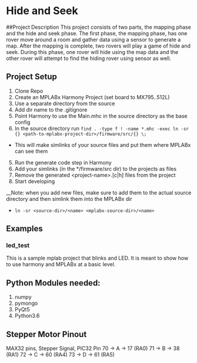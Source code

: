 # Hide and Seek

##Project Description
This project consists of two parts, the mapping phase and the hide and seek phase. The first phase, the mapping phase, has one rover move around a room and gather data using a sensor to generate a map. After the mapping is complete, two rovers will play a game of hide and seek. During this phase, one rover will hide using the map data and the other rover will attempt to find the hiding rover using sensor as well. 

## Project Setup
 1. Clone Repo
 2. Create an MPLABx Harmony Project (set board to MX795..512L)
  1. Use a separate directory from the source
  2. Add dir name to the .gitignore
 3. Point Harmony to use the Main.mhc in the source directory as the base config
 4. In the source directory run `find . -type f ! -name *.mhc -exec ln -sr {} <path-to-mplabx-project-dir>/firmware/src/{} \;`
  - This will make simlinks of your source files and put them where MPLABx can see them
 5. Run the generate code step in Harmony
 6. Add your simlinks (in the \*/firmware/src dir) to the projects as files
 7. Remove the generated \<project-name>.[c|h] files from the project
 8. Start developing
 
 __Note: when you add new files, make sure to add them to the actual source directory and then simlink them into the MPLABx dir
 - `ln -sr <source-dir>/<name> <mplabx-source-dir>/<name>`
 

## Examples
### led\_test
 This is a sample mplab project that blinks and LED. It is meant to show how to use harmony and MPLABx at a basic level.

## Python Modules needed:
 1. numpy
 2. pymongo
 3. PyQt5
 4. Python3.6

## Stepper Motor Pinout
MAX32 pins, Stepper Signal, PIC32 Pin
	70 -> A -> 17 (RA0)
	71 -> B -> 38 (RA1)
	72 -> C -> 60 (RA4)
	73 -> D -> 61 (RA5)